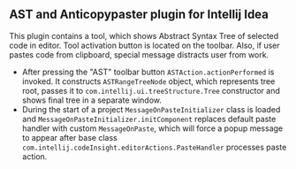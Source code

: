 ## AST and Anticopypaster plugin for Intellij Idea

This plugin contains a tool, which shows Abstract Syntax Tree of selected code in editor. Tool activation button is located on the toolbar. Also, if user pastes code from clipboard, special message distracts user from work.

* After pressing the "AST" toolbar button `ASTAction.actionPerformed` is invoked. It constructs `ASTRangeTreeNode` object, which represents tree root, passes it to `com.intellij.ui.treeStructure.Tree` constructor and shows final tree in a separate window.
* During the start of a project `MessageOnPasteInitializer` class is loaded and `MessageOnPasteInitializer.initComponent` replaces default paste handler with custom `MessageOnPaste`, which will force a popup message to appear after base class `com.intellij.codeInsight.editorActions.PasteHandler` processes paste action.
